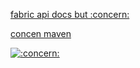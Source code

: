 [fabric api docs but :concern:](https://fabricmc.docs.concern.i.ng/)

[concen maven](https://maven.concern.i.ng/)

[![:concern:](https://cdn.discordapp.com/emojis/707016186281590855.png?v=1)](http://concern.i.ng)

<!--
**sschr15/sschr15** is a ✨ _special_ ✨ repository because its `README.md` (this file) appears on your GitHub profile.

Here are some ideas to get you started:

- 🔭 I’m currently working on ...
- 🌱 I’m currently learning ...
- 👯 I’m looking to collaborate on ...
- 🤔 I’m looking for help with ...
- 💬 Ask me about ...
- 📫 How to reach me: ...
- 😄 Pronouns: ...
- ⚡ Fun fact: ...
-->
